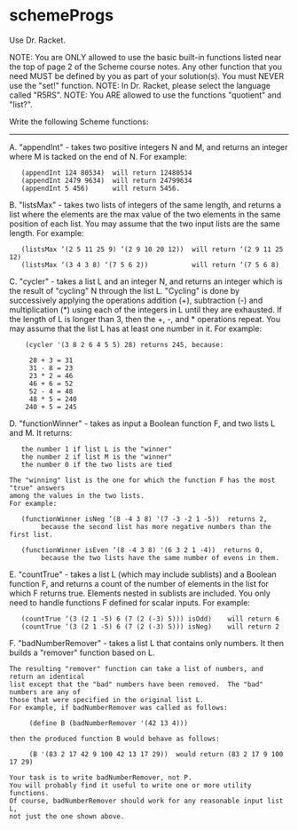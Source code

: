 # schemeProgs

Use Dr. Racket.

NOTE:  You are ONLY allowed to use the basic built-in functions listed near the top of page 2
       of the Scheme course notes.  Any other function that you need MUST be defined by you
       as part of your solution(s).  You must NEVER use the "set!" function.
NOTE:  In Dr. Racket, please select the language called "R5RS". 
NOTE:  You ARE allowed to use the functions "quotient" and "list?".

Write the following Scheme functions:

----


A.  "appendInt" - takes two positive integers N and M, and returns an integer
    where M is tacked on the end of N.
    For example:

       (appendInt 124 80534)  will return 12480534
       (appendInt 2479 9634)  will return 24799634
       (appendInt 5 456)      will return 5456.


B.  "listsMax" - takes two lists of integers of the same length, and returns a list
    where the elements are the max value of the two elements in the same position
    of each list.  You may assume that the two input lists are the same length.
    For example:

       (listsMax ‘(2 5 11 25 9) ‘(2 9 10 20 12))  will return ‘(2 9 11 25 12)
       (listsMax ‘(3 4 3 8) ‘(7 5 6 2))           will return ‘(7 5 6 8)


C.  "cycler" - takes a list L and an integer N, and returns an integer which is the
    result of "cycling" N through the list L.  "Cycling" is done by successively
    applying the operations addition (+), subtraction (-) and multiplication (*) using
    each of the integers in L until they are exhausted.  If the length of L is longer
    than 3, then the +, -, and * operations repeat.  You may assume that the list L
    has at least one number in it.
    For example:

        (cycler '(3 8 2 6 4 5 5) 28) returns 245, because:

         28 + 3 = 31
         31 - 8 = 23
         23 * 2 = 46
         46 + 6 = 52
         52 - 4 = 48
         48 * 5 = 240
        240 + 5 = 245


D.  "functionWinner" - takes as input a Boolean function F, and two lists L and M.
    It returns:

       the number 1 if list L is the "winner"
       the number 2 if list M is the "winner"
       the number 0 if the two lists are tied

    The "winning" list is the one for which the function F has the most "true" answers
    among the values in the two lists.
    For example:

       (functionWinner isNeg ‘(8 -4 3 8) '(7 -3 -2 1 -5))  returns 2,
            because the second list has more negative numbers than the first list.

       (functionWinner isEven ‘(8 -4 3 8) '(6 3 2 1 -4))  returns 0,
            because the two lists have the same number of evens in them.


E.  "countTrue" - takes a list L (which may include sublists) and a Boolean function F,
    and returns a count of the number of elements in the list for which F returns true.
    Elements nested in sublists are included.  You only need to handle functions F defined
    for scalar inputs.  For example:

       (countTrue ‘(3 (2 1 -5) 6 (7 (2 (-3) 5))) isOdd)    will return 6
       (countTrue ‘(3 (2 1 -5) 6 (7 (2 (-3) 5))) isNeg)    will return 2


F.  "badNumberRemover" - takes a list L that contains only numbers.
    It then builds a "remover" function based on L.

    The resulting "remover" function can take a list of numbers, and return an identical
    list except that the "bad" numbers have been removed.  The "bad" numbers are any of
    those that were specified in the original list L.
    For example, if badNumberRemover was called as follows:

         (define B (badNumberRemover '(42 13 4)))

    then the produced function B would behave as follows:

         (B '(83 2 17 42 9 100 42 13 17 29))  would return (83 2 17 9 100 17 29)

    Your task is to write badNumberRemover, not P.
    You will probably find it useful to write one or more utility functions.
    Of course, badNumberRemover should work for any reasonable input list L,
    not just the one shown above.

